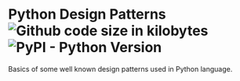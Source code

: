 # Python Design Patterns ![Github code size in kilobytes](https://img.shields.io/badge/code%20size-14.8kB-blue.svg) ![PyPI - Python Version](https://img.shields.io/pypi/pyversions/Django.svg)
Basics of some well known design patterns used in Python language.
